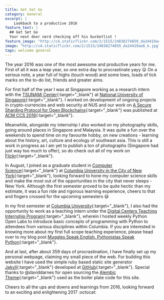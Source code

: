 ```yaml
---
title: Get Set Go
category: General
excerpt: |
    Lookback to a productive 2016
feature_text: |
  ## Get Set Go
  Your next door nerd checking off his bucketlist !
feature_image: "http://c4.staticflickr.com/2/1515/24838274859_da24419ae8_k.jpg"
image: "http://c4.staticflickr.com/2/1515/24838274859_da24419ae8_k.jpg"
tags: welcome general
---
```


The year 2016 was one of the most awesome and productive years for me. First of all it was a leap year, so one extra day to procrastinate yayy :stuck_out_tongue: On a serious note, a year full of highs (touch wood) and some lows, loads of tick marks on the to-do list, friends and greater aims.

For first half of the year I was at Singapore working as a research intern with the [TSUNAMi Center](http://www.comp.nus.edu.sg/~tsunami/){:target="_blank"} at [National University of Singapore](http://www.nus.edu.sg/){:target="_blank"}. I worked on development of ongoing projects in crypto-currencies and web security at NUS and our work on [A Secure Sharding Protocol for Open Blockchains](http://dl.acm.org/citation.cfm?id=2978389){:target="_blank"} was published at [ACM CCS 2016](https://www.sigsac.org/ccs/CCS2016/){:target="_blank"}.

Meanwhile, alongside my internship I also worked on my photography skills, going around places in Singapore and Malaysia. It was quite a fun over the weekends to spend time on my favourite hobby, on new creations - learning about the history, art, culture and ecology of southeast asia. This is still a work in progress as I am yet to publish a ton of photographs (Singapore had just way too much to offer), so do check out all of my work on [Flickr]({{site.social_links.flickr}}){:target="_blank"}.

In August, I joined as a graduate student in [Computer Science]({{site.columbia.cs}}){:target="_blank"} at [Columbia University in the City of New York]({{site.columbia.university}}){:target="_blank"}, looking forward to hone my computer science skills and make the most out of the opportunities in the city that never sleeps - New York. Although the first semester proved to be quite hectic than my estimate, it was a fun ride and rigorous learning experience, cheers to that and fingers crossed for the upcoming semesters :smiley:

In my first semester at [Columbia University]({{site.columbia.university}}){:target="_blank"}, I also had the opportunity to work as a teaching intern under the [Digital Centers Teaching Internship Program]({{site.columbia.dcip}}){:target="_blank"}, wherein I hosted weekly Python Open Labs to introduce basic concepts of programming with Python to attendees from various disciplines within Columbia. If you are interested in knowing more about my first full scope teaching experience, please head over to my blog post [Muggles Speak English. Pythonistas Speak Python](https://blogs.cul.columbia.edu/dcip/2016/12/23/muggles-speak-english-pythonistas-speak-python/){:target="_blank"}.

And at last, after about 359 days of procrastination, I have finally set up my personal webpage, claiming my small piece of the web. For building this website I have used the simple ruby based static site generator [Jekyll](https://jekyllrb.com/){:target="_blank"} developed at [GitHub](https://github.com){:target="_blank"}. Special thanks to @daviddarnes for open sourcing the [Alembic Theme](){:target="_blank"} used as the boiler plate code for this site.

Cheers to all the ups and downs and learnings from 2016, looking forward to an exciting and enlightening 2017 :octocat: